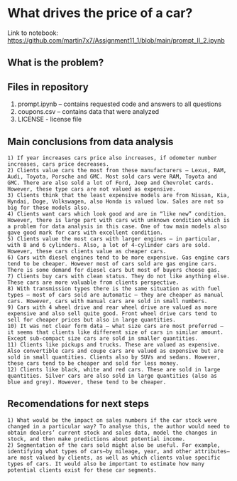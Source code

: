 # What drives the price of a car?

Link to notebook: https://github.com/martin7x7/Assignment11_1/blob/main/prompt_II_2.ipynb

## What is the problem?

## Files in repository
1)	prompt.ipynb – contains requested code and answers to all questions
2)	coupons.csv – contains data that were analyzed
3)	LICENSE - license file

## Main conclusions from data analysis
    1) If year increases cars price also increases, if odometer number increases, cars price decreases.
    2) Clients value cars the most from these manufacturers – Lexus, RAM, Audi, Toyota, Porsche and GMC. Most sold cars were RAM, Toyota and GMC. There are also sold a lot of Ford, Jeep and Chevrolet cards. However, these type cars are not valued as expensive.
    3) Clients think that the least expensive models are from Nissan, Kia, Hyndai, Doge, Volkswagen, also Honda is valued low. Sales are not so big for these models also.
    4) Clients want cars which look good and are in “like new” condition. However, there is large part with cars with unknown condition which is a problem for data analysis in this case. One of tow main models also gave good mark for cars with excellent condition.
    5) Clients value the most cars with larger engines – in particular, with 8 and 6 cylinders. Also, a lot of 4-cylinder cars are sold. However, these cars clients value as cheaper cars.
    6) Cars with diesel engines tend to be more expensive. Gas engine cars tend to be cheaper. However most of cars sold are gas engine cars. There is some demand for diesel cars but most of buyers choose gas.
    7) Clients buy cars with clean status. They do not like anything else. These cars are more valuable from clients perspective.
    8) With transmission types there is the same situation as with fuel types – most of cars sold are automatic – they are cheaper as manual cars. However, cars with manual cars are sold in small numbers.
    9) Cars with 4 wheel drive and rear wheel drive are valued as more expensive and also sell quite good. Front wheel drive cars tend to sell for cheaper prices but also in large quantities.
    10) It was not clear form data – what size cars are most preferred – it seems that clients like different size of cars in similar amount. Except sub-compact size cars are sold in smaller quantities.
    11) Clients like pickups and trucks. These are valued as expensive. Also convertible cars and coupe cars are valued as expensive but are sold in small quantities. Clients also by SUVs and sedans. However, these cars tend to be cheaper and sold for less money.
    12) Clients like black, white and red cars. These are sold in large quantities. Silver cars are also sold in large quantities (also as blue and grey). However, these tend to be cheaper.

## Recomendations for next steps
    1) What would be the impact on sales numbers if the car stock were changed in a particular way? To analyse this, the author would need to obtain dealers’ current stock and sales data, model the changes in stock, and then make predictions about potential income.
    2) Segmentation of the cars sold might also be useful. For example, identifying what types of cars—by mileage, year, and other attributes—are most valued by clients, as well as which clients value specific types of cars. It would also be important to estimate how many potential clients exist for these car segments.

